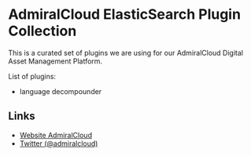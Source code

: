 # AdmiralCloud ElasticSearch Plugin Collection
This is a curated set of plugins we are using for our AdmiralCloud Digital Asset Management Platform.

List of plugins:
+ language decompounder

## Links
- [Website AdmiralCloud](https://www.admiralcloud.com/)
- [Twitter (@admiralcloud)](https://twitter.com/admiralcloud)